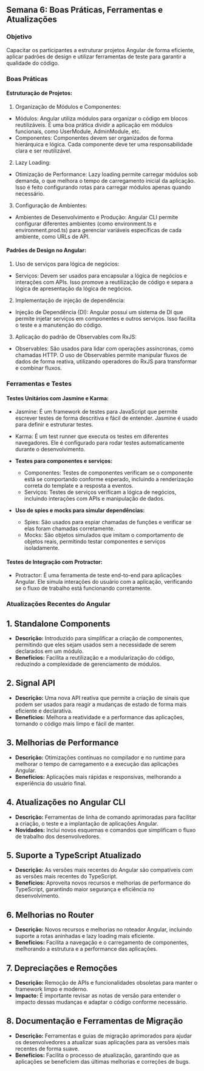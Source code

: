 ## Semana 6: Boas Práticas, Ferramentas e Atualizações

### Objetivo

Capacitar os participantes a estruturar projetos Angular de forma eficiente, aplicar padrões de design e utilizar ferramentas de teste para garantir a qualidade do código.

### Boas Práticas

#### Estruturação de Projetos:

1. Organização de Módulos e Componentes:

- Módulos: Angular utiliza módulos para organizar o código em blocos reutilizáveis. É uma boa prática dividir a aplicação em módulos funcionais, como UserModule, AdminModule, etc.
- Componentes: Componentes devem ser organizados de forma hierárquica e lógica. Cada componente deve ter uma responsabilidade clara e ser reutilizável.

2. Lazy Loading:

- Otimização de Performance: Lazy loading permite carregar módulos sob demanda, o que melhora o tempo de carregamento inicial da aplicação. Isso é feito configurando rotas para carregar módulos apenas quando necessário.

3. Configuração de Ambientes:

- Ambientes de Desenvolvimento e Produção: Angular CLI permite configurar diferentes ambientes (como environment.ts e environment.prod.ts) para gerenciar variáveis específicas de cada ambiente, como URLs de API.

#### Padrões de Design no Angular:

1. Uso de serviços para lógica de negócios:

- Serviços: Devem ser usados para encapsular a lógica de negócios e interações com APIs. Isso promove a reutilização de código e separa a lógica de apresentação da lógica de negócios.

2. Implementação de injeção de dependência:

- Injeção de Dependência (DI): Angular possui um sistema de DI que permite injetar serviços em componentes e outros serviços. Isso facilita o teste e a manutenção do código.

3. Aplicação do padrão de Observables com RxJS:

- Observables: São usados para lidar com operações assíncronas, como chamadas HTTP. O uso de Observables permite manipular fluxos de dados de forma reativa, utilizando operadores do RxJS para transformar e combinar fluxos.

### Ferramentas e Testes

#### Testes Unitários com Jasmine e Karma:

- Jasmine: É um framework de testes para JavaScript que permite escrever testes de forma descritiva e fácil de entender. Jasmine é usado para definir e estruturar testes.
- Karma: É um test runner que executa os testes em diferentes navegadores. Ele é configurado para rodar testes automaticamente durante o desenvolvimento.

- **Testes para componentes e serviços:**

  - Componentes: Testes de componentes verificam se o componente está se comportando conforme esperado, incluindo a renderização correta do template e a resposta a eventos.
  - Serviços: Testes de serviços verificam a lógica de negócios, incluindo interações com APIs e manipulação de dados.

- **Uso de spies e mocks para simular dependências:**

  - Spies: São usados para espiar chamadas de funções e verificar se elas foram chamadas corretamente.
  - Mocks: São objetos simulados que imitam o comportamento de objetos reais, permitindo testar componentes e serviços isoladamente.

#### Testes de Integração com Protractor:

- Protractor: É uma ferramenta de teste end-to-end para aplicações Angular. Ele simula interações do usuário com a aplicação, verificando se o fluxo de trabalho está funcionando corretamente.

### Atualizações Recentes do Angular

## 1. Standalone Components

- **Descrição:** Introduzido para simplificar a criação de componentes, permitindo que eles sejam usados sem a necessidade de serem declarados em um módulo.
- **Benefícios:** Facilita a reutilização e a modularização do código, reduzindo a complexidade de gerenciamento de módulos.

## 2. Signal API

- **Descrição:** Uma nova API reativa que permite a criação de sinais que podem ser usados para reagir a mudanças de estado de forma mais eficiente e declarativa.
- **Benefícios:** Melhora a reatividade e a performance das aplicações, tornando o código mais limpo e fácil de manter.

## 3. Melhorias de Performance

- **Descrição:** Otimizações contínuas no compilador e no runtime para melhorar o tempo de carregamento e a execução das aplicações Angular.
- **Benefícios:** Aplicações mais rápidas e responsivas, melhorando a experiência do usuário final.

## 4. Atualizações no Angular CLI

- **Descrição:** Ferramentas de linha de comando aprimoradas para facilitar a criação, o teste e a implantação de aplicações Angular.
- **Novidades:** Inclui novos esquemas e comandos que simplificam o fluxo de trabalho dos desenvolvedores.

## 5. Suporte a TypeScript Atualizado

- **Descrição:** As versões mais recentes do Angular são compatíveis com as versões mais recentes do TypeScript.
- **Benefícios:** Aproveita novos recursos e melhorias de performance do TypeScript, garantindo maior segurança e eficiência no desenvolvimento.

## 6. Melhorias no Router

- **Descrição:** Novos recursos e melhorias no roteador Angular, incluindo suporte a rotas aninhadas e lazy loading mais eficiente.
- **Benefícios:** Facilita a navegação e o carregamento de componentes, melhorando a estrutura e a performance das aplicações.

## 7. Depreciações e Remoções

- **Descrição:** Remoção de APIs e funcionalidades obsoletas para manter o framework limpo e moderno.
- **Impacto:** É importante revisar as notas de versão para entender o impacto dessas mudanças e adaptar o código conforme necessário.

## 8. Documentação e Ferramentas de Migração

- **Descrição:** Ferramentas e guias de migração aprimorados para ajudar os desenvolvedores a atualizar suas aplicações para as versões mais recentes de forma suave.
- **Benefícios:** Facilita o processo de atualização, garantindo que as aplicações se beneficiem das últimas melhorias e correções de bugs.
